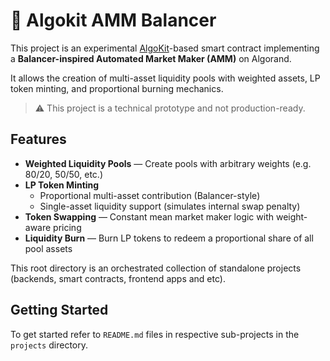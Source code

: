 # 🧮 Algokit AMM Balancer

This project is an experimental [AlgoKit](https://github.com/algorandfoundation/algokit-cli)-based smart contract implementing a **Balancer-inspired Automated Market Maker (AMM)** on Algorand.

It allows the creation of multi-asset liquidity pools with weighted assets, LP token minting, and proportional burning mechanics.

> ⚠️ This project is a technical prototype and not production-ready.

##  Features

- **Weighted Liquidity Pools** — Create pools with arbitrary weights (e.g. 80/20, 50/50, etc.)
- **LP Token Minting**
  - Proportional multi-asset contribution (Balancer-style)
  - Single-asset liquidity support (simulates internal swap penalty)
- **Token Swapping** — Constant mean market maker logic with weight-aware pricing
- **Liquidity Burn** — Burn LP tokens to redeem a proportional share of all pool assets

This root directory is an orchestrated collection of standalone projects (backends, smart contracts, frontend apps and etc).

## Getting Started

To get started refer to `README.md` files in respective sub-projects in the `projects` directory.
